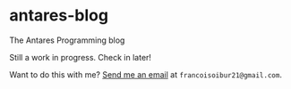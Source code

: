 # antares-blog
The Antares Programming blog

Still a work in progress. Check in later!

Want to do this with me? [Send me an email](mailto:francoisoibur21@gmail.com) at `francoisoibur21@gmail.com`.
